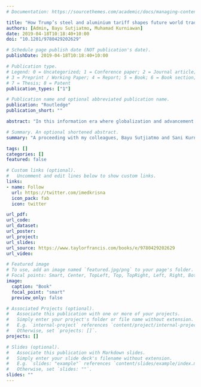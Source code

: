 ```yaml
---
# Documentation: https://sourcethemes.com/academic/docs/managing-content/

title: "How Trump’s steel and aluminium tariff shapes future world trade"
authors: [Admin, Bayu Sutjiatmo, Muhamad Kurniawan]
date: 2019-04-18T10:18:40+10:00
doi: "10.1201/9780429202629"

# Schedule page publish date (NOT publication's date).
publishDate: 2019-04-18T10:18:40+10:00

# Publication type.
# Legend: 0 = Uncategorized; 1 = Conference paper; 2 = Journal article;
# 3 = Preprint / Working Paper; 4 = Report; 5 = Book; 6 = Book section;
# 7 = Thesis; 8 = Patent
publication_types: ["1"]

# Publication name and optional abbreviated publication name.
publication: "Routledge"
publication_short: ""

abstract: "In this information era where globalization and advancement of technology helps reduce trade cost, Trump just proposed his idea of having a tariff to help The United States’ steel and aluminium industry. Many pro-free trade economists still argue that the policy will hurt world trade. The cost can be so high; Australia, Japan, and European Union are trying to get exemption from the tariff. We show there is terms of trade gain for implementing import tax for a big player such as the United States of America (USA). This turns into a tit-for-tat game, which the best response for the rest of the world is to retaliate. In turn, WTO’s role turns questionable and international trade gets harder to predict. Furthermore, we provide theoretical explanation why this will hurt the world as a whole."

# Summary. An optional shortened abstract.
summary: "A proceeding with my colleagues, Bayu Sutjiatmo and Sani Kurniawan from [Politeknik APP Jakarta](https://poltekapp.ac.id)"

tags: []
categories: []
featured: false

# Custom links (optional).
#   Uncomment and edit lines below to show custom links.
links:
- name: Follow
  url: https://twitter.com/imedkrisna
  icon_pack: fab
  icon: twitter

url_pdf:
url_code:
url_dataset:
url_poster:
url_project:
url_slides:
url_source: https://www.taylorfrancis.com/books/e/9780429202629
url_video:

# Featured image
# To use, add an image named `featured.jpg/png` to your page's folder. 
# Focal points: Smart, Center, TopLeft, Top, TopRight, Left, Right, BottomLeft, Bottom, BottomRight.
image:
  caption: "Book"
  focal_point: "smart"
  preview_only: false

# Associated Projects (optional).
#   Associate this publication with one or more of your projects.
#   Simply enter your project's folder or file name without extension.
#   E.g. `internal-project` references `content/project/internal-project/index.md`.
#   Otherwise, set `projects: []`.
projects: []

# Slides (optional).
#   Associate this publication with Markdown slides.
#   Simply enter your slide deck's filename without extension.
#   E.g. `slides: "example"` references `content/slides/example/index.md`.
#   Otherwise, set `slides: ""`.
slides: ""
---
```

